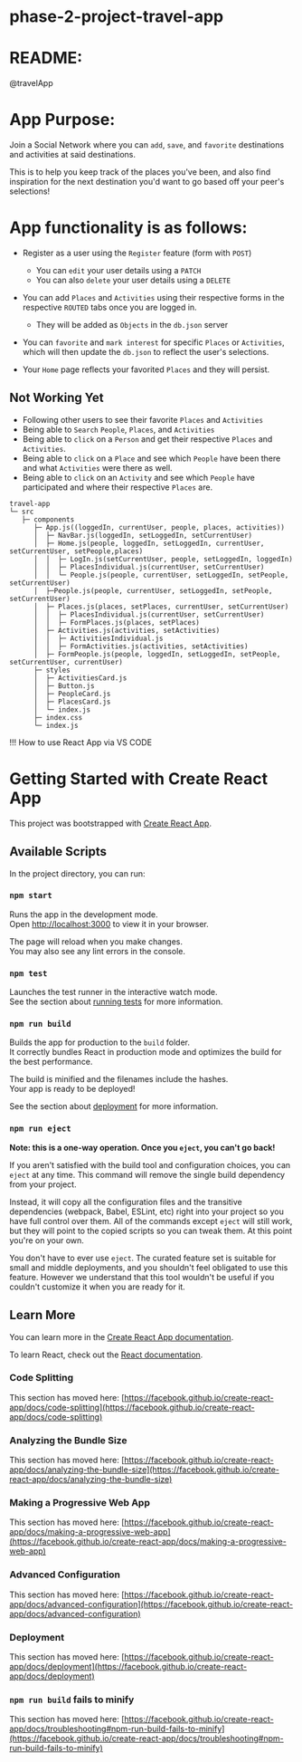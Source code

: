# phase-2-project-travel-app

# README:

@travelApp

# App Purpose: 

Join a Social Network where you can `add`, `save`, and `favorite` destinations and activities at said destinations. 

This is to help you keep track of the places you've been, and also find inspiration for the next destination you'd want to go based off your peer's selections! 

# App functionality is as follows:

- Register as a user using the `Register` feature (form with `POST`)
   - You can `edit` your user details using a `PATCH`
   - You can also `delete` your user details using a `DELETE`

- You can add `Places` and `Activities` using their respective forms in the respective `ROUTED` tabs once you are logged in.
   - They will be added as `Objects` in the `db.json` server

- You can `favorite` and `mark interest` for specific `Places` or `Activities`, which will then update the `db.json` to reflect the user's selections.

- Your `Home` page reflects your favorited `Places` and they will persist.


## Not Working Yet

- Following other users to see their favorite `Places` and `Activities`
- Being able to `Search` `People`, `Places`, and `Activities`
- Being able to `click` on a `Person` and get their respective `Places` and `Activities`.
- Being able to `click` on a `Place` and see which `People` have been there and what `Activities` were there as well.
- Being able to `click` on an `Activity` and see which `People` have participated and where their respective `Places` are.


```
travel-app
└─ src
   ├─ components
      ├─ App.js((loggedIn, currentUser, people, places, activities))
      │  ├─ NavBar.js(loggedIn, setLoggedIn, setCurrentUser)
      │  ├─ Home.js(people, loggedIn, setLoggedIn, currentUser, setCurrentUser, setPeople,places)
      │  │  ├─ LogIn.js(setCurrentUser, people, setLoggedIn, loggedIn)
      │  │  ├─ PlacesIndividual.js(currentUser, setCurrentUser)
      │  │  └─ People.js(people, currentUser, setLoggedIn, setPeople, setCurrentUser)
      │  ├─People.js(people, currentUser, setLoggedIn, setPeople, setCurrentUser)        
      │  ├─ Places.js(places, setPlaces, currentUser, setCurrentUser)
      │  │  ├─ PlacesIndividual.js(currentUser, setCurrentUser)
      │  │  ├─ FormPlaces.js(places, setPlaces)
      │  ├─ Activities.js(activities, setActivities)     
      │  │  ├─ ActivitiesIndividual.js
      │  │  ├─ FormActivities.js(activities, setActivities)
      │  ├─ FormPeople.js(people, loggedIn, setLoggedIn, setPeople, setCurrentUser, currentUser)
      ├─ styles
      │  ├─ ActivitiesCard.js
      │  ├─ Button.js
      │  ├─ PeopleCard.js
      │  ├─ PlacesCard.js
      │  └─ index.js
      ├─ index.css
      └─ index.js

```

!!! How to use React App via VS CODE
# Getting Started with Create React App

This project was bootstrapped with [Create React App](https://github.com/facebook/create-react-app).

## Available Scripts

In the project directory, you can run:

### `npm start`

Runs the app in the development mode.\
Open [http://localhost:3000](http://localhost:3000) to view it in your browser.

The page will reload when you make changes.\
You may also see any lint errors in the console.

### `npm test`

Launches the test runner in the interactive watch mode.\
See the section about [running tests](https://facebook.github.io/create-react-app/docs/running-tests) for more information.

### `npm run build`

Builds the app for production to the `build` folder.\
It correctly bundles React in production mode and optimizes the build for the best performance.

The build is minified and the filenames include the hashes.\
Your app is ready to be deployed!

See the section about [deployment](https://facebook.github.io/create-react-app/docs/deployment) for more information.

### `npm run eject`

**Note: this is a one-way operation. Once you `eject`, you can't go back!**

If you aren't satisfied with the build tool and configuration choices, you can `eject` at any time. This command will remove the single build dependency from your project.

Instead, it will copy all the configuration files and the transitive dependencies (webpack, Babel, ESLint, etc) right into your project so you have full control over them. All of the commands except `eject` will still work, but they will point to the copied scripts so you can tweak them. At this point you're on your own.

You don't have to ever use `eject`. The curated feature set is suitable for small and middle deployments, and you shouldn't feel obligated to use this feature. However we understand that this tool wouldn't be useful if you couldn't customize it when you are ready for it.

## Learn More

You can learn more in the [Create React App documentation](https://facebook.github.io/create-react-app/docs/getting-started).

To learn React, check out the [React documentation](https://reactjs.org/).

### Code Splitting

This section has moved here: [https://facebook.github.io/create-react-app/docs/code-splitting](https://facebook.github.io/create-react-app/docs/code-splitting)

### Analyzing the Bundle Size

This section has moved here: [https://facebook.github.io/create-react-app/docs/analyzing-the-bundle-size](https://facebook.github.io/create-react-app/docs/analyzing-the-bundle-size)

### Making a Progressive Web App

This section has moved here: [https://facebook.github.io/create-react-app/docs/making-a-progressive-web-app](https://facebook.github.io/create-react-app/docs/making-a-progressive-web-app)

### Advanced Configuration

This section has moved here: [https://facebook.github.io/create-react-app/docs/advanced-configuration](https://facebook.github.io/create-react-app/docs/advanced-configuration)

### Deployment

This section has moved here: [https://facebook.github.io/create-react-app/docs/deployment](https://facebook.github.io/create-react-app/docs/deployment)

### `npm run build` fails to minify

This section has moved here: [https://facebook.github.io/create-react-app/docs/troubleshooting#npm-run-build-fails-to-minify](https://facebook.github.io/create-react-app/docs/troubleshooting#npm-run-build-fails-to-minify)

